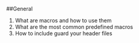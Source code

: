 ##General
1. What are macros and how to use them
2. What are the most common predefined macros
3. How to include guard your header files
